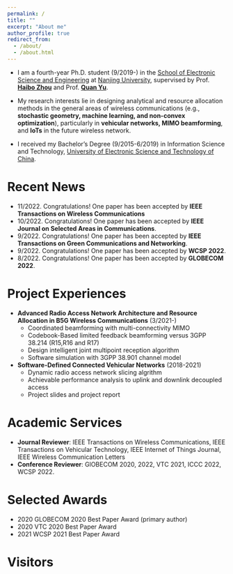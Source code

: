 ```yaml
---
permalink: /
title: ""
excerpt: "About me"
author_profile: true
redirect_from: 
  - /about/
  - /about.html
---
```

* I am a fourth-year Ph.D. student (9/2019-) in the [School of Electronic Science and Engineering](https://ese.nju.edu.cn/ese_en/main.htm) at [Nanjing University](https://www.nju.edu.cn/EN/main.htm), supervised by Prof. **[Haibo Zhou](https://scholar.google.ca/citations?user=zu9EFX4AAAAJ&hl=en)** and Prof. **[Quan Yu](https://scholar.google.ca/citations?user=gZF6mTsAAAAJ&hl=en)**. 

*  My research interests lie in designing analytical and resource allocation methods in the general areas of wireless communications (e.g., **stochastic geometry, machine learning, and non-convex optimization**), particularly in **vehicular networks, MIMO beamforming**, and **IoTs** in the future wireless network. 
* I received my Bachelor’s Degree (9/2015-6/2019) in Information Science and Technology, [University of Electronic Science and Technology of China](https://en.uestc.edu.cn/).


# Recent News
* 11/2022. Congratulations! One paper has been accepted by **IEEE Transactions on Wireless Communications**
* 10/2022. Congratulations! One paper has been accepted by **IEEE Journal on Selected Areas in Communications**.
* 9/2022. Congratulations! One paper has been accepted by **IEEE Transactions on Green Communications and Networking**.
* 9/2022. Congratulations! One paper has been accepted by **WCSP 2022**.
* 8/2022. Congratulations! One paper has been accepted by **GLOBECOM 2022**.

# Project Experiences
* **Advanced Radio Access Network Architecture and Resource Allocation in B5G Wireless Communications** (3/2021-)
   - Coordinated beamforming with multi-connectivity MIMO
   - Codebook-Based limited feedback beamforming versus 3GPP 38.214 (R15,R16 and R17)
   - Design intelligent joint multipoint reception algorithm
   - Software simulation with 3GPP 38.901 channel model
* **Software-Defined Connected Vehicular Networks** (2018-2021)
    - Dynamic radio access network slicing algrithm
    - Achievable performance analysis to uplink and downlink decoupled access
    - Project slides and project report
    
# Academic Services
* **Journal Reviewer**: IEEE Transactions on Wireless Communications, IEEE Transactions on Vehicular Technology, IEEE Internet of Things Journal, IEEE Wireless Communication Letters
* **Conference Reviewer**: GlOBECOM 2020, 2022, VTC 2021, ICCC 2022, WCSP 2022. 

# Selected Awards
* 2020 GLOBECOM 2020 Best Paper Award (primary author)
* 2020 VTC 2020 Best Paper Award
* 2021 WCSP 2021 Best Paper Award

Visitors
=======
<script type='text/javascript' id='clustrmaps' src='//cdn.clustrmaps.com/map_v2.js?cl=080808&w=200&t=n&d=fx2tExIQ29h6jAh82VeDR46UycCg-mBRE-VnEh72qb0&co=ffffff&ct=808080&cmo=3acc3a&cmn=ff5353'></script>
